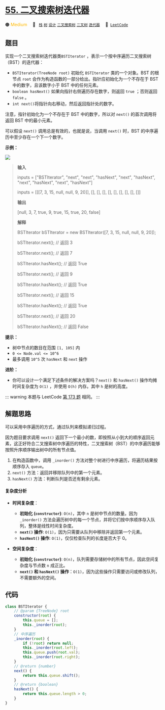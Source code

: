 # [55. 二叉搜索树迭代器](https://leetcode.cn/problems/kTOapQ)

🟠 <font color=#ffb800>Medium</font>&emsp; 🔖&ensp; [`栈`](/tag/stack.md) [`树`](/tag/tree.md) [`设计`](/tag/design.md) [`二叉搜索树`](/tag/binary-search-tree.md) [`二叉树`](/tag/binary-tree.md) [`迭代器`](/tag/iterator.md)&emsp; 🔗&ensp;[`LeetCode`](https://leetcode.cn/problems/kTOapQ)

## 题目

实现一个二叉搜索树迭代器类`BSTIterator` ，表示一个按中序遍历二叉搜索树（BST）的迭代器：

- `BSTIterator(TreeNode root)` 初始化 `BSTIterator` 类的一个对象。BST 的根节点 `root` 会作为构造函数的一部分给出。指针应初始化为一个不存在于 BST 中的数字，且该数字小于 BST 中的任何元素。
- `boolean hasNext()` 如果向指针右侧遍历存在数字，则返回 `true` ；否则返回 `false` 。
- `int next()`将指针向右移动，然后返回指针处的数字。

注意，指针初始化为一个不存在于 BST 中的数字，所以对 `next()` 的首次调用将返回 BST 中的最小元素。

可以假设 `next()` 调用总是有效的，也就是说，当调用 `next()` 时，BST 的中序遍历中至少存在一个下一个数字。

**示例：**

![](https://assets.leetcode.com/uploads/2018/12/25/bst-tree.png)

> **输入**
>
> inputs = ["BSTIterator", "next", "next", "hasNext", "next", "hasNext", "next", "hasNext", "next", "hasNext"]
>
> inputs = [[[7, 3, 15, null, null, 9, 20]], [], [], [], [], [], [], [], [], []]
>
> **输出**
>
> [null, 3, 7, true, 9, true, 15, true, 20, false]
>
> **解释**
>
> BSTIterator bSTIterator = new BSTIterator([7, 3, 15, null, null, 9, 20]);
>
> bSTIterator.next(); // 返回 3
>
> bSTIterator.next(); // 返回 7
>
> bSTIterator.hasNext(); // 返回 True
>
> bSTIterator.next(); // 返回 9
>
> bSTIterator.hasNext(); // 返回 True
>
> bSTIterator.next(); // 返回 15
>
> bSTIterator.hasNext(); // 返回 True
>
> bSTIterator.next(); // 返回 20
>
> bSTIterator.hasNext(); // 返回 False

**提示：**

- 树中节点的数目在范围 `[1, 105]` 内
- `0 <= Node.val <= 10^6`
- 最多调用 `10^5` 次 `hasNext` 和 `next` 操作

**进阶：**

- 你可以设计一个满足下述条件的解决方案吗？`next()` 和 `hasNext()` 操作均摊时间复杂度为 `O(1)` ，并使用 `O(h)` 内存。其中 `h` 是树的高度。

::: warning
本题与 LeetCode [第 173 题](../problem/0173.md) 相同。
:::

## 解题思路

可以采用中序遍历的方式，通过队列来模拟递归过程。

因为题目要求调用 `next()` 返回下一个最小的数，即按照从小到大的顺序返回元素，这正好符合二叉搜索树中序遍历的特性，二叉搜索树（BST）的中序遍历能够按照升序顺序输出树中的所有节点值。

1. 在构造函数中，调用 `_inorder()` 方法对整个树进行中序遍历，将遍历结果按顺序存入 `queue`。
2. `next()` 方法：返回并移除队列中的第一个元素。
3. `hasNext()` 方法：判断队列是否还有剩余元素。

#### 复杂度分析

- **时间复杂度**：

  - **初始化 (`constructor`)**: `O(n)`，其中 `n` 是树中节点的数量。因为 `_inorder()` 方法会遍历树中的每一个节点，并将它们按中序顺序存入队列，整体是线性时间复杂度。
  - **`next()` 操作**: `O(1)`，因为只需要从队列中移除并返回第一个元素。
  - **`hasNext()` 操作**: `O(1)`，仅仅检查队列的长度是否大于 0。

- **空间复杂度**：
  - **初始化 (`constructor`)**: `O(n)`，队列需要存储树中的所有节点，因此空间复杂度与节点数 `n` 成正比。
  - **`next()` 和 `hasNext()` 操作**：`O(1)`，因为这些操作只需要访问或修改队列，不需要额外的空间。

## 代码

```javascript
class BSTIterator {
	// @param {TreeNode} root
	constructor(root) {
		this.queue = [];
		this._inorder(root);
	}
	// 中序遍历
	_inorder(root) {
		if (!root) return null;
		this._inorder(root.left);
		this.queue.push(root.val);
		this._inorder(root.right);
	}
	// @return {number}
	next() {
		return this.queue.shift();
	}
	// @return {boolean}
	hasNext() {
		return this.queue.length > 0;
	}
}
```

